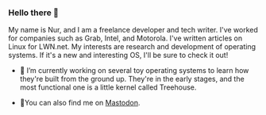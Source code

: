 ### Hello there 👋

My name is Nur, and I am a freelance developer and tech writer. I've worked for companies such as Grab, Intel, and Motorola. I've written articles on Linux for LWN.net. My interests are research and development of operating systems. If it's a new and interesting OS, I'll be sure to check it out! 

<!--
**nurh/nurh** is a ✨ _special_ ✨ repository because its `README.md` (this file) appears on your GitHub profile.
- 🌱 I’m currently learning ...
- 👯 I’m looking to collaborate on ...
- 🤔 I’m looking for help with ...
- 💬 Ask me about ...
- 📫 How to reach me: ...
- 😄 Pronouns: ...
- ⚡ Fun fact: ...
-->

- 🔭 I’m currently working on several toy operating systems to learn how they're built from the ground up. They're in the early stages, and the most functional one is a little kernel called Treehouse.

- 🐘You can also find me on <a rel="me" href="https://fosstodon.org/@nurhussein">Mastodon</a>.
